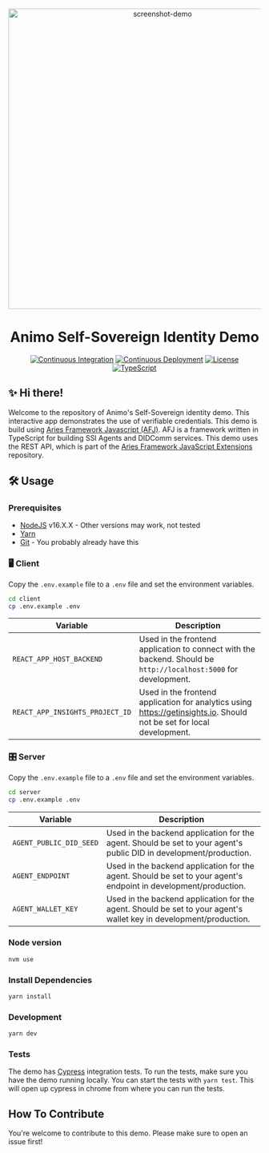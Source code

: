 <p align="center">
  <br />
<img src="https://i.imgur.com/m6bVqCY.png" alt="screenshot-demo" height="600px"/>

</p>

<h1 align="center"><b>Animo Self-Sovereign Identity Demo</b></h1>
<div align="center">
  
  [![Continuous Integration](https://github.com/animo/animo-demo/actions/workflows/continuous-integration.yml/badge.svg)](https://github.com/animo/animo-demo/actions/workflows/continuous-integration.yml)
  [![Continuous Deployment](https://github.com/animo/animo-demo/actions/workflows/continuous-deployment.yml/badge.svg)](https://github.com/animo/animo-demo/actions/workflows/continuous-deployment.yml)
    <a
    href="https://raw.githubusercontent.com/hyperledger/aries-framework-javascript/main/LICENSE"
    ><img
      alt="License"
      src="https://img.shields.io/badge/License-Apache%202.0-blue.svg"
  /></a>
  [![TypeScript](https://img.shields.io/badge/%3C%2F%3E-TypeScript-%230074c1.svg)](https://img.shields.io/badge/%3C%2F%3E-TypeScript-%230074c1.svg)
 
</div>

## ✨ Hi there!

Welcome to the repository of Animo's Self-Sovereign identity demo. This interactive app demonstrates the use of verifiable credentials. This demo is build using [Aries Framework Javascript (AFJ)](https://github.com/hyperledger/aries-framework-javascript). AFJ is a framework written in TypeScript for building SSI Agents and DIDComm services. This demo uses the REST API, which is part of the [Aries Framework JavaScript Extensions](https://github.com/hyperledger/aries-framework-javascript-ext) repository.

## 🛠️ Usage

### Prerequisites

- [NodeJS](https://nodejs.org/en/) v16.X.X - Other versions may work, not tested
- [Yarn](https://classic.yarnpkg.com/en/docs/install)
- [Git](https://git-scm.com/downloads) - You probably already have this

### 🖥  Client

Copy the `.env.example` file to a `.env` file and set the environment variables.

```bash
cd client
cp .env.example .env
```

| Variable                        | Description                                                                                                           |
| ------------------------------- | --------------------------------------------------------------------------------------------------------------------- |
| `REACT_APP_HOST_BACKEND`        | Used in the frontend application to connect with the backend. Should be `http://localhost:5000` for development.      |
| `REACT_APP_INSIGHTS_PROJECT_ID` | Used in the frontend application for analytics using https://getinsights.io. Should not be set for local development. |


### 🎛️ Server

Copy the `.env.example` file to a `.env` file and set the environment variables.

```bash
cd server
cp .env.example .env
```

| Variable                        | Description                                                                                                           |
| ------------------------------- | --------------------------------------------------------------------------------------------------------------------- |
| `AGENT_PUBLIC_DID_SEED`         | Used in the backend application for the agent. Should be set to your agent's public DID in development/production.    |
| `AGENT_ENDPOINT`                | Used in the backend application for the agent. Should be set to your agent's endpoint in development/production.      |
| `AGENT_WALLET_KEY`              | Used in the backend application for the agent. Should be set to your agent's wallet key in development/production.      |

### Node version

```bash
nvm use
```

### Install Dependencies

```bash
yarn install
```

### Development

```bash
yarn dev
```

### Tests

The demo has [Cypress](https://www.cypress.io/) integration tests. To run the tests, make sure you have the demo running locally. You can start the tests with `yarn test`. This will open up cypress in chrome from where you can run the tests. 


## How To Contribute
You're welcome to contribute to this demo. Please make sure to open an issue first!
